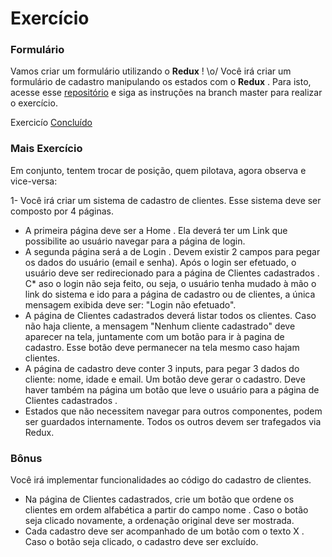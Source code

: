 # Exercício

### Formulário

Vamos criar um formulário utilizando o **Redux** ! \o/
Você irá criar um formulário de cadastro manipulando os estados com o **Redux** . Para isto, acesse esse [repositório](https://github.com/tryber/exercise-forms-redux/tree/master) e siga as instruções na branch master para realizar o exercício.

Exercicío [Concluído](https://github.com/Thiago-FR/exercise-forms-redux)

### Mais Exercício 

Em conjunto, tentem trocar de posição, quem pilotava, agora observa e vice-versa:

1- Você irá criar um sistema de cadastro de clientes. Esse sistema deve ser composto por 4 páginas.

* A primeira página deve ser a Home . Ela deverá ter um Link que possibilite ao usuário navegar para a página de login.
* A segunda página será a de Login . Devem existir 2 campos para pegar os dados do usuário (email e senha). Após o login ser efetuado, o usuário deve ser redirecionado para a página de Clientes cadastrados .
C* aso o login não seja feito, ou seja, o usuário tenha mudado à mão o link do sistema e ido para a página de cadastro ou de clientes, a única mensagem exibida deve ser: "Login não efetuado".
* A página de Clientes cadastrados deverá listar todos os clientes. Caso não haja cliente, a mensagem "Nenhum cliente cadastrado" deve aparecer na tela, juntamente com um botão para ir à pagina de cadastro. Esse botão deve permanecer na tela mesmo caso hajam clientes.
* A página de cadastro deve conter 3 inputs, para pegar 3 dados do cliente: nome, idade e email. Um botão deve gerar o cadastro. Deve haver também na página um botão que leve o usuário para a página de Clientes cadastrados .
* Estados que não necessitem navegar para outros componentes, podem ser guardados internamente. Todos os outros devem ser trafegados via Redux.

### Bônus

Você irá implementar funcionalidades ao código do cadastro de clientes.

* Na página de Clientes cadastrados, crie um botão que ordene os clientes em ordem alfabética a partir do campo nome . Caso o botão seja clicado novamente, a ordenação original deve ser mostrada.
* Cada cadastro deve ser acompanhado de um botão com o texto X . Caso o botão seja clicado, o cadastro deve ser excluído.